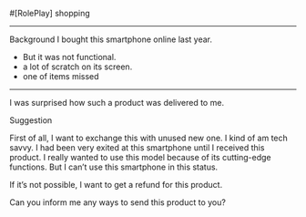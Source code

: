 #[RolePlay] shopping

----
Background
I bought this smartphone online last year. 
  - But it was not functional. 
  - a lot of scratch on its screen.
  - one of items missed 

----

I was surprised how such a product was delivered to me.

Suggestion

First of all, I want to exchange this with unused new one. I kind of am tech savvy. I had been very exited at this smartphone until I received this product. I really wanted to use this model because of its cutting-edge functions. But I can’t use this smartphone in this status.

If it’s not possible, I want to get a refund for this product.

Can you inform me any ways to send this product to you?
